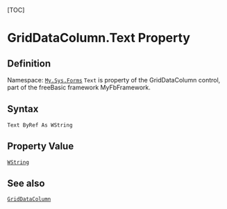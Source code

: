[TOC]
# GridDataColumn.Text Property

## Definition
Namespace: [`My.Sys.Forms`](My.Sys.Forms.md)
`Text` is property of the GridDataColumn control, part of the freeBasic framework MyFbFramework.
## Syntax
```freeBasic
Text ByRef As WString
```
## Property Value
[`WString`]("https://www.freebasic.net/wiki/KeyPgWString")
## See also
[`GridDataColumn`](GridDataColumn.md)
